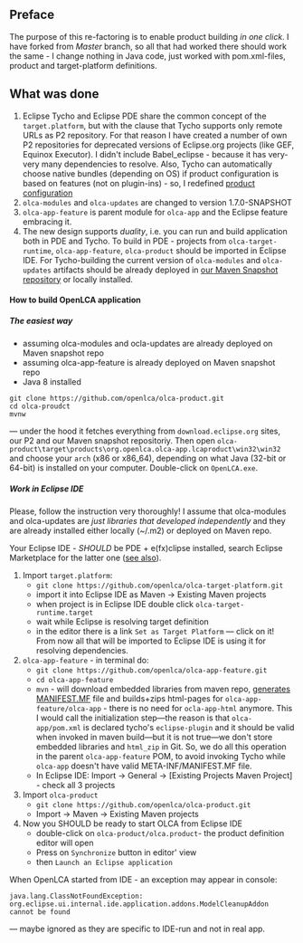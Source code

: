 ## Preface
The purpose of this re-factoring is to enable product building *in one click*. I have forked from *Master* branch, so all that had worked there should work the same - I change nothing in Java code, just worked with pom.xml-files, product and target-platform definitions.

## What was done
1. Eclipse Tycho and Eclipse PDE share the common concept of the `target.platform`, but with the clause that Tycho supports only remote URLs as P2 repository. For that reason I have created a number of own P2 repositories for deprecated versions of Eclipse.org projects (like GEF, Equinox Executor). I didn't include Babel_eclipse - because it has very-very many dependencies to resolve. Also, Tycho can automatically choose native bundles (depending on OS) if product configuration is based on features (not on plugin-ins) - so, I redefined [product configuration](olca.product)
2. `olca-modules` and `olca-updates` are changed to version 1.7.0-SNAPSHOT
3. `olca-app-feature` is parent module for `olca-app` and the Eclipse feature embracing it.
4. The new design supports *duality*, i.e. you can run and build application both in PDE and Tycho. To build in PDE - projects from `olca-target-runtime`, `olca-app-feature`, `olca-product` should be imported in Eclipse IDE. For Tycho-building the current version of `olca-modules` and `olca-updates` artifacts should be already deployed in [our Maven Snapshot repository](http://ec2-54-90-248-145.compute-1.amazonaws.com:8081/nexus/) or locally installed.


#### How to build OpenLCA application
##### The easiest way
- assuming olca-modules and ocla-updates are already deployed on Maven snapshot repo
- assuming olca-app-feature is already deployed on Maven snapshot repo
- Java 8 installed

```
git clone https://github.com/openlca/olca-product.git
cd olca-proudct
mvnw
```

&mdash; under the hood it fetches everything from `download.eclipse.org` sites, our P2 and our Maven snapshot repositoriy.
Then open `olca-product\target\products\org.openlca.olca-app.lcaproduct\win32\win32` and choose your `arch` (x86 or
x86_64), depending on what Java (32-bit or 64-bit) is installed on your computer. Double-click on `OpenLCA.exe`.


##### Work in Eclipse IDE
Please, follow the instruction very thoroughly! I assume that olca-modules and olca-updates are *just libraries that developed independently* and they are already installed either locally (~/.m2) or deployed on Maven repo.

Your Eclipse IDE - *SHOULD* be PDE + e(fx)clipse installed, search Eclipse Marketplace for the latter one ([see also](https://stackoverflow.com/questions/22812488/using-javafx-in-jre-8)).

1. Import `target.platform`:
    - `git clone https://github.com/openlca/olca-target-platform.git`
    - import it into Eclipse IDE as Maven -> Existing Maven projects
    - when project is in Eclipse IDE double click `olca-target-runtime.target`
    - wait while Eclipse is resolving target definition
    - in the editor there is a link `Set as Target Platform` &mdash; click on it! From now all that will be imported to Eclipse IDE is using it for resolving dependencies.
3. `olca-app-feature` - in terminal do:
    - `git clone https://github.com/openlca/olca-app-feature.git`
    - `cd olca-app-feature`
    - `mvn` - will download embedded libraries from maven repo, [generates MANIFEST.MF](manifest-generation.md) file and builds+zips html-pages for `olca-app-feature/olca-app` - there is no need for `ocla-app-html` anymore. This I would call the initialization step&mdash;the reason is that `olca-app/pom.xml` is declared tycho's `eclipse-plugin` and it should be valid when invoked in maven build&mdash;but it is not true&mdash;we don't store embedded libraries and `html_zip` in Git. So, we do all this operation in the parent `olca-app-feature` POM, to avoid invoking Tycho while `olca-app` doesn't have valid META-INF/MANIFEST.MF file.
    - In Eclipse IDE: Import -> General -> [Existing Projects Maven Project] - check all 3 projects
4. Import `olca-product`
    - `git clone https://github.com/openlca/olca-product.git`
    - Import -> Maven -> Existing Maven projects
5. Now you SHOULD be ready to start OLCA from Eclipse IDE
    - double-click on `olca-product/olca.product`- the product definition editor will open
    - Press on `Synchronize` button in editor' view
    - then `Launch an Eclipse application`

When OpenLCA started from IDE - an exception may appear in console:

```
java.lang.ClassNotFoundException: org.eclipse.ui.internal.ide.application.addons.ModelCleanupAddon cannot be found
```

&mdash; maybe ignored as they are specific to IDE-run and not in real app.
